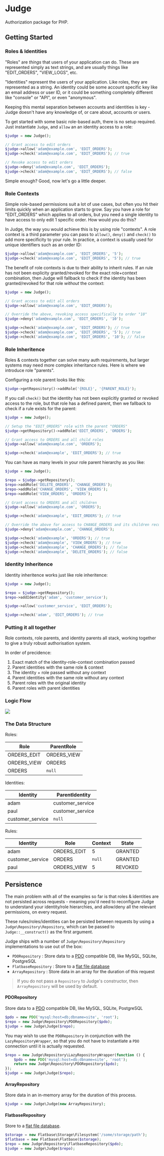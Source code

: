 # Judge
Authorization package for PHP.

## Getting Started

### Roles & Identities

"Roles" are *things* that users of your application can do. These are represented simply as text strings, and are usually things like "EDIT_ORDERS", "VIEW_LOGS", etc.

"Identities" represent the users of your application. Like roles, they are represented as a string. An identity could be some account specific key like an email address or user ID, or it could be something completely different like "console" or "API", or even "anonymous". 

Keeping this mental separation between accounts and identities is key - Judge doesn't have any knowledge of, or care about, accounts or users.

To get started with some basic role-based auth, there is no setup required. Just instantiate `Judge`, and `allow` an an identity access to a role:

```php
$judge = new Judge();

// Grant access to edit orders
$judge->allow('adam@example.com', 'EDIT_ORDERS');
$judge->check('adam@example.com', 'EDIT_ORDERS'); // true

// Revoke access to edit orders
$judge->deny('adam@example.com', 'EDIT_ORDERS');
$judge->check('adam@example.com', 'EDIT_ORDERS'); // false
```

Simple enough? Good, now let's go a little deeper.

### Role Contexts
Simple role-based permissions suit a lot of use cases, but often you hit their limits quickly when an application starts to grow. Say you have a role for "EDIT_ORDERS" which applies to all orders, but you need a single identity to have access to only edit 1 specific order. How would you do this?

In Judge, the way you would achieve this is by using role "contexts". A role context is a third parameter you can pass to `allow()`, `deny()` and `check()` to add more specificity to your rule. In practice, a context is usually used for unique identifiers such as an order ID:

```php
$judge->allow('adam@example.com', 'EDIT_ORDERS', '5');
$judge->check('adam@example.com', 'EDIT_ORDERS', '5'); // true
```

The benefit of role contexts is due to their ability to inherit rules. If an rule has not been explicity granted/revoked for the exact role+context combination, then Judge will fallback to check if the identity has been granted/revoked for that role *without* the context:

```php
$judge = new Judge();

// Grant access to edit all orders
$judge->allow('adam@example.com', 'EDIT_ORDERS');

// Override the above, revoking access specifically to order "10"
$judge->deny('adam@example.com', 'EDIT_ORDERS', '10');

$judge->check('adam@example.com', 'EDIT_ORDERS'); // true
$judge->check('adam@example.com', 'EDIT_ORDERS', '5'); // true
$judge->check('adam@example.com', 'EDIT_ORDERS', '10'); // false
```



### Role Inheritence
Roles & contexts together can solve many auth requirements, but larger systems may need more complex inheritance rules. Here is where we introduce role "parents".

Configuring a role parent looks like this:

```php
$judge->getRepository()->addRole('{ROLE}', '{PARENT_ROLE}');
```

If you call `check()` but the identity has not been explicitly granted or revoked access to the role, but that role has a defined parent, then we fallback to check if a rule exists for the parent:

```php
$judge = new Judge();

// Setup the "EDIT_ORDERS" role with the parent "ORDERS"
$judge->getRepository()->addRole('EDIT_ORDERS', 'ORDERS');

// Grant access to ORDERS and all child roles
$judge->allow('adam@example.com', 'ORDERS');

$judge->check('adam@example', 'EDIT_ORDERS'); // true
```

You can have as many levels in your role parent hierarchy as you like:

```php
$judge = new Judge();

$repo = $judge->getRepository();
$repo->addRole('DELETE_ORDERS', 'CHANGE_ORDERS');
$repo->addRole('CHANGE_ORDERS', 'VIEW_ORDERS');
$repo->addRole('VIEW_ORDERS', 'ORDERS');

// Grant access to ORDERS and all children
$judge->allow('adam@example.com', 'ORDERS');

$judge->check('adam@example', 'EDIT_ORDERS'); // true

// Override the above for access to CHANGE_ORDERS and its children recursively
$judge->deny('adam@example.com', 'CHANGE_ORDERS');

$judge->check('adam@example', 'ORDERS'); // true
$judge->check('adam@example', 'VIEW_ORDERS'); // true
$judge->check('adam@example', 'CHANGE_ORDERS'); // false
$judge->check('adam@example', 'DELETE_ORDERS'); // false
```

### Identity Inheritence

Identity inheritence works just like role inheritence:

```php
$judge = new Judge();

$repo = $judge->getRepository();
$repo->addIdentity('adam', 'customer_service');

$judge->allow('customer_service', 'EDIT_ORDERS');

$judge->check('adam', 'EDIT_ORDERS'); // true
```

### Putting it all together

Role contexts, role parents, and identity parents all stack, working together to give a truly robust authorisation system.

In order of precidence:

1. Exact match of the identity-role-context combination passed
2. Parent identities with the same role & context
3. The identity + role passed without any context
4. Parent identities with the same role without any context
5. Parent roles with the original identity
6. Parent roles with parent identities 

### Logic Flow

<img src="readme-flow.jpg" />

### The Data Structure

Roles:

Role 		| ParentRole
------------|-------------
ORDERS_EDIT | ORDERS_VIEW
ORDERS_VIEW | ORDERS
ORDERS 		| `null`

Identities:

Identity		 | ParentIdentity
-----------------|-------------------
adam			 | customer_service
paul             | customer_service
customer_service | `null`

Rules:

Identity		| Role				| Context	| State
----------------|-------------------|-----------|-----------
adam			| ORDERS_EDIT		| 5			| GRANTED
customer_service| ORDERS			| `null`	| GRANTED
paul			| ORDERS_VIEW		| 5			| REVOKED


## Persistence

The main problem with all of the examples so far is that roles & identities are not persisted across requests - meaning you'd need to reconfigure Judge to understand your identity/role hierarchies, and allow/deny all the relevant permissions, on every request.

These rules/roles/identities can be persisted between requests by using a `Judge\Repository\Repository`, which can be passed to `Judge::__construct()` as the first argument.

Judge ships with a number of `Judge\Repository\Repository` implementations to use out of the box:

- `PDORepository` : Store data to a [PDO](http://php.net/manual/en/pdo.drivers.php) compatible DB, like MySQL, SQLite, PostgreSQL
- `FlatbaseRepository` : Store to a [flat file database](https://github.com/adamnicholson/flatbase)
- `ArrayRepository` : Store data in an array for the duration of this request

> If you do not pass a `Repository` to Judge's constructor, then `ArrayRepository` will be used by default.


#### PDORepository

Store data to a [PDO](http://php.net/manual/en/pdo.drivers.php) compatible DB, like MySQL, SQLite, PostgreSQL

```php
$pdo = new PDO('mysql:host=db;dbname=site', 'root');
$repo = new Judge\Repository\PDORepository($pdo);
$judge = new Judge\Judge($repo);
```

You may wish to use the `PDORepository` in conjunction with the `LazyRepositoryWrapper`, so that you do not have to instantiate a `PDO` connection until it is actually requested.

```php
$repo = new Judge\Repository\LazyRepositoryWrapper(function () {
    $pdo = new PDO('mysql:host=db;dbname=site', 'root');
    return new Judge\Repository\PDORepository($pdo);
});
$judge = new Judge\Judge($repo);
```


#### ArrayRepository
Store data in an in-memory array for the duration of this process.

```php
$judge = new Judge\Judge(new ArrayRepository);
```

#### FlatbaseRepository
Store to a [flat file database](https://github.com/adamnicholson/flatbase).

```php
$storage = new Flatbase\Storage\Filesystem('/some/storage/path');
$flatbase = new Flatbase\Flatbase($storage);
$repo = new Judge\Repository\FlatbaseRepository($pdo);
$judge = new Judge\Judge($repo);
```

